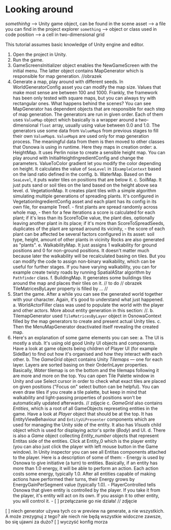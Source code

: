 # Looking around

*somethinhg* —> Unity game object, can be found in the scene
asset —> a file you can find in the project explorer
`something` —> object or class used in code
position —> a cell in two-dimensional grid

This tutorial assumes basic knowledge of Unity engine and editor.

1. Open the project in Unity.
2. Run the game.
3. GameScreensInitializer object enables the NewGameScreen with the initial menu. The latter object contains MapGenerator which is responsible for map generation.
//obrazek
3. Generate a map, play around with different seeds. In WorldGeneratorConfig asset you can modify the map size. Values that make most sense are between 100 and 1000. Frankly, the framework has been only tested with square maps, but you can always try with rectangular ones.
What happens behind the scenes? You can see MapGenerator has dependent objects that are responsible for each step of map generation. The generators are run in given order. Each of them uses `ValueMap` object which basically is a wrapper around a two-dimensional `float` array, usually using value between 0.0 and 1.0. The generators use some data from `ValueMap`s from previous stages to fill their own `ValueMap`s. `ValueMap`s are used only for map generation process. The meaningful data from them is then moved to other classes that Osnowa is using in runtime. Here they maps in creation order:
    a. HeightMap. It uses Perlin noise to create a sensible height map. You can play around with InitialHeightIngredientConfig and change the parameters. ValueToColor gradient let you modify the color depending on height. It calculates the value of `SeaLevel` in `IExampleContext` based on the land ratio defined in the config.
    b. WaterMap. Based on the `SeaLevel`, it puts water tiles on positions that are below it.
    c. SoilMap. It just puts sand or soil tiles on the land based on the height above sea level.
    d. VegetationMap. It creates plant tiles with a simple algorithm simulating multiple generations of spreading plants. It's configured in VegetationIngredientConfig asset and each plant has its config in its own file, for example Tree1.
        - first plants are spread randomly across whole map,
        - then for a few iterations a score is calculated for each plant; if it's less than its ScoreToDie value, the plant dies, optionally leaving another plant in its place; if it's more than ScoreToSpreadSeeds, duplicates of the plant are spread around its vicinity,
        - the score of each plant can be affected be several factors configured in its asset: soil type, height, amount of other plants in vicinity
    Rocks are also generated as "plants".
    e. WalkabilityMap. It just assigns 1 walkability for ground positions and 0 for non-ground positions. It doesn't matter much because later the walkability will be recalculated basing on tiles. But you can modify the code to assign non-binary walkability, which can be useful for further stages. If you have varying walkability, you can for example create twisty roads by running SpatialAStar algorithm by `Pathfinder` class.
    f. BuildingMap. It generates some buildings tiles around the map and places their tiles on it. // to do
    // obrazek
    TileMatricesByLayer property is filled by ... //
4. Start the game. After a while you can see the generated world together with your character. Again, it's good to understand what just happened.
    a. WorldActorFiller class was used to populate the world with the player and other actors. More about entity generation in this section: //.
    b. TilemapGenerator used `TileMatricesByLayer` object in OsnowaContext filled by the map generators to create and present actual Unity tiles. 
    c. Then the MenuMapGenerator deactivated itself revealing the created map.
5. Here's an explanation of some game elements you can see:
    a. The UI is mostly a stub. It's using old good Unity UI objects and components. Have a look at game objects being children of Player UI (for example SideBar) to find out how it's organised and how they interact with each other.
    b. The *GameGrid* object contains Unity *Tilemaps* — one for each layer. Layers are sorted basing on their OrderInLayer properties. Basically, *Water* tilemap is on the bottom and the tilemaps following it are more and more on the top. You can open Tile Palette window in Unity and use Select cursor in order to check what exact tiles are placed on given positions ("Focus on" select button can be helpful). You can even draw tiles if you create a tile palette, but keep in mind that walkability and light-passing properties of positions won't be automatically updated afterwards.
    // zdjęcie
    c. *GameGrid* also contains *Entities*, which is a root of all GameObjects represeting entities in the game. Have a look at *Player* object that should be at the top. It has EntityViewBehaviour and `EntityUiPresenter` components which are used for managing the Unity side of the entity. It also has *Visuals* child object which is used for displaying actor's sprite (*Body*) and UI.
    d. There is also a *Game* object collecting *Entity_number* objects that represent Entitas side of the entities. Click at Entity_0 which is the player entity (you can also just click the player with left mouse button in the Game window). In Unity inspector you can see all Entitas components attached to the player. Here is a description of some of them:
        - Energy is used by Osnowa to give initiative (a turn) to entities. Basically, if an entity has more than 1.0 energy, it will be able to perform an action. Each action costs some energy, typically 1.0. After all entities capable of making actions have performed their turns, their Energy grows by EnergyGainPerSegment value (typically 1.0).
        - PlayerControlled tells Osnowa that given entity is controlled by the player. If you take it from the player, it's entity will act on its own. If you assign it to other entity, you will control it.
        - 
        [ ] przełączanie go nie działa!
    // zdjęcie
    
    

[ ] niech generator używa tych co w preview na generate, a nie wszystkich. A może zrezygnuj z tego? ale niech nie będą wszystkie widoczne zawsze, bo się ujawni za dużo?
[ ] wyczyść konfig morza
